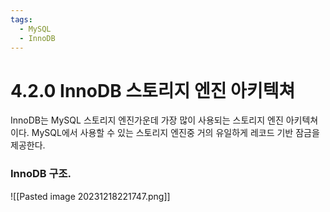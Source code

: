```yaml
---
tags:
  - MySQL
  - InnoDB
---
```



# 4.2.0 InnoDB 스토리지 엔진 아키텍쳐
InnoDB는 MySQL 스토리지 엔진가운데 가장 많이 사용되는 스토리지 엔진 아키텍쳐이다.  MySQL에서 사용할 수 있는 스토리지 엔진중 거의 유일하게 레코드 기반 잠금을 제공한다.

### InnoDB 구조.
![[Pasted image 20231218221747.png]]
